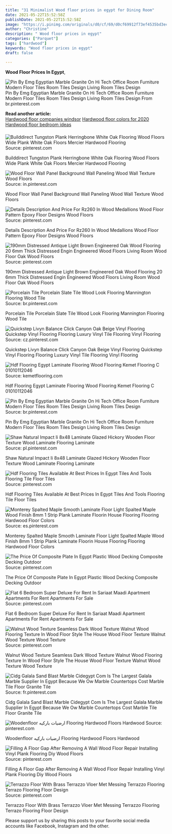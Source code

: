 ```yaml
---
title: "31 Minimalist Wood floor prices in egypt for Dining Room"
date: 2021-05-22T15:52:58Z
publishDate: 2021-05-22T15:52:58Z
image: "https://i.pinimg.com/originals/d0/cf/69/d0cf69912f73ef4535bd3ec3979b16b2.jpg"
author: "Christine"
description: " Wood floor prices in egypt"
categories: ["Parquet"]
tags: ["hardwood"]
keywords: "Wood floor prices in egypt"
draft: false

---
```

<!-- Head tag Code -->
**Wood Floor Prices In Egypt**, 

![Pin By Emg Egyptian Marble Granite On Hi Tech Office Room Furniture Modern Floor Tiles Room Tiles Design Living Room Tiles Design](https://i.pinimg.com/736x/ce/a3/df/cea3df12ea32090374e831302967d260.jpg "Pin By Emg Egyptian Marble Granite On Hi Tech Office Room Furniture Modern Floor Tiles Room Tiles Design Living Room Tiles Design")
Pin By Emg Egyptian Marble Granite On Hi Tech Office Room Furniture Modern Floor Tiles Room Tiles Design Living Room Tiles Design From br.pinterest.com

**Read another article:**  
[Hardwood floor companies windsor](/hardwood-floor-companies-windsor/)
[Hardwood floor colors for 2020](/hardwood-floor-colors-for-2020/)
[Hardwood floor bedroom ideas](/hardwood-floor-bedroom-ideas/)




### 

 


![Builddirect Tungston Plank Herringbone White Oak Flooring Wood Floors Wide Plank White Oak Floors Mercier Hardwood Flooring](https://i.pinimg.com/originals/b6/ab/f0/b6abf0db5fd0849876d481e63ac9f040.jpg "Builddirect Tungston Plank Herringbone White Oak Flooring Wood Floors Wide Plank White Oak Floors Mercier Hardwood Flooring")
Source: pinterest.com

Builddirect Tungston Plank Herringbone White Oak Flooring Wood Floors Wide Plank White Oak Floors Mercier Hardwood Flooring  

![Wood Floor Wall Panel Background Wall Paneling Wood Wall Texture Wood Floors](https://i.pinimg.com/736x/7e/50/ec/7e50ec099194be53e24e157a147f963f.jpg "Wood Floor Wall Panel Background Wall Paneling Wood Wall Texture Wood Floors")
Source: in.pinterest.com

Wood Floor Wall Panel Background Wall Paneling Wood Wall Texture Wood Floors  

![Details Description And Price For Rz260 In Wood Medallions Wood Floor Pattern Epoxy Floor Designs Wood Floors](https://i.pinimg.com/originals/d9/bf/9c/d9bf9c9bb3208e001869c5aa27ba2a10.jpg "Details Description And Price For Rz260 In Wood Medallions Wood Floor Pattern Epoxy Floor Designs Wood Floors")
Source: pinterest.com

Details Description And Price For Rz260 In Wood Medallions Wood Floor Pattern Epoxy Floor Designs Wood Floors  

![190mm Distressed Antique Light Brown Engineered Oak Wood Flooring 20 6mm Thick Distressed Engin Engineered Wood Floors Living Room Wood Floor Oak Wood Floors](https://i.pinimg.com/736x/58/9e/e2/589ee22f33471cab1a35e33c3d016902--oak-wood-flooring-hardwood-floors.jpg "190mm Distressed Antique Light Brown Engineered Oak Wood Flooring 20 6mm Thick Distressed Engin Engineered Wood Floors Living Room Wood Floor Oak Wood Floors")
Source: pinterest.com

190mm Distressed Antique Light Brown Engineered Oak Wood Flooring 20 6mm Thick Distressed Engin Engineered Wood Floors Living Room Wood Floor Oak Wood Floors  

![Porcelain Tile Porcelain Slate Tile Wood Look Flooring Mannington Flooring Wood Tile](https://i.pinimg.com/originals/a5/4e/54/a54e548452182b3f87070ca02146085c.jpg "Porcelain Tile Porcelain Slate Tile Wood Look Flooring Mannington Flooring Wood Tile")
Source: br.pinterest.com

Porcelain Tile Porcelain Slate Tile Wood Look Flooring Mannington Flooring Wood Tile  

![Quickstep Livyn Balance Click Canyon Oak Beige Vinyl Flooring Quickstep Vinyl Flooring Flooring Luxury Vinyl Tile Flooring Vinyl Flooring](https://i.pinimg.com/originals/44/03/6f/44036f5a735f6a9fe846a2e96de5d41c.jpg "Quickstep Livyn Balance Click Canyon Oak Beige Vinyl Flooring Quickstep Vinyl Flooring Flooring Luxury Vinyl Tile Flooring Vinyl Flooring")
Source: cz.pinterest.com

Quickstep Livyn Balance Click Canyon Oak Beige Vinyl Flooring Quickstep Vinyl Flooring Flooring Luxury Vinyl Tile Flooring Vinyl Flooring  

![Hdf Flooring Egypt Laminate Flooring Wood Flooring Kemet Flooring C 01010112046](http://www.kemetflooring.com/images/supernatural/HDF--8.jpg "Hdf Flooring Egypt Laminate Flooring Wood Flooring Kemet Flooring C 01010112046")
Source: kemetflooring.com

Hdf Flooring Egypt Laminate Flooring Wood Flooring Kemet Flooring C 01010112046  

![Pin By Emg Egyptian Marble Granite On Hi Tech Office Room Furniture Modern Floor Tiles Room Tiles Design Living Room Tiles Design](https://i.pinimg.com/736x/ce/a3/df/cea3df12ea32090374e831302967d260.jpg "Pin By Emg Egyptian Marble Granite On Hi Tech Office Room Furniture Modern Floor Tiles Room Tiles Design Living Room Tiles Design")
Source: br.pinterest.com

Pin By Emg Egyptian Marble Granite On Hi Tech Office Room Furniture Modern Floor Tiles Room Tiles Design Living Room Tiles Design  

![Shaw Natural Impact Ii 8x48 Laminate Glazed Hickory Wooden Floor Texture Wood Laminate Flooring Laminate](https://i.pinimg.com/474x/f6/81/35/f68135f9c5ee33968c4e8c9db1ebe86f.jpg "Shaw Natural Impact Ii 8x48 Laminate Glazed Hickory Wooden Floor Texture Wood Laminate Flooring Laminate")
Source: pl.pinterest.com

Shaw Natural Impact Ii 8x48 Laminate Glazed Hickory Wooden Floor Texture Wood Laminate Flooring Laminate  

![Hdf Flooring Tiles Available At Best Prices In Egypt Tiles And Tools Flooring Tile Floor Tiles](https://i.pinimg.com/736x/4a/e2/85/4ae285ab6e72c5ffaf142c000fc5277c--flooring-tiles-egypt.jpg "Hdf Flooring Tiles Available At Best Prices In Egypt Tiles And Tools Flooring Tile Floor Tiles")
Source: pinterest.com

Hdf Flooring Tiles Available At Best Prices In Egypt Tiles And Tools Flooring Tile Floor Tiles  

![Monterey Spalted Maple Smooth Laminate Floor Light Spalted Maple Wood Finish 8mm 1 Strip Plank Laminate Floorin House Flooring Flooring Hardwood Floor Colors](https://i.pinimg.com/originals/9d/69/2e/9d692efb277bfac08cb3eff9dbfaa330.jpg "Monterey Spalted Maple Smooth Laminate Floor Light Spalted Maple Wood Finish 8mm 1 Strip Plank Laminate Floorin House Flooring Flooring Hardwood Floor Colors")
Source: es.pinterest.com

Monterey Spalted Maple Smooth Laminate Floor Light Spalted Maple Wood Finish 8mm 1 Strip Plank Laminate Floorin House Flooring Flooring Hardwood Floor Colors  

![The Price Of Composite Plate In Egypt Plastic Wood Decking Composite Decking Outdoor](https://i.pinimg.com/originals/18/57/45/185745db102fd9e13062dfe6fc869258.jpg "The Price Of Composite Plate In Egypt Plastic Wood Decking Composite Decking Outdoor")
Source: pinterest.com

The Price Of Composite Plate In Egypt Plastic Wood Decking Composite Decking Outdoor  

![Flat 6 Bedroom Super Deluxe For Rent In Sariaat Maadi Apartment Apartments For Rent Apartments For Sale](https://i.pinimg.com/originals/60/60/bc/6060bc61aff444c79a5c0997b0ab0f7b.jpg "Flat 6 Bedroom Super Deluxe For Rent In Sariaat Maadi Apartment Apartments For Rent Apartments For Sale")
Source: pinterest.com

Flat 6 Bedroom Super Deluxe For Rent In Sariaat Maadi Apartment Apartments For Rent Apartments For Sale  

![Walnut Wood Texture Seamless Dark Wood Texture Walnut Wood Flooring Texture In Wood Floor Style The House Wood Floor Texture Walnut Wood Texture Wood Texture](https://i.pinimg.com/736x/bc/c5/98/bcc598b842b6e7078931a68217b2c19f.jpg "Walnut Wood Texture Seamless Dark Wood Texture Walnut Wood Flooring Texture In Wood Floor Style The House Wood Floor Texture Walnut Wood Texture Wood Texture")
Source: pinterest.com

Walnut Wood Texture Seamless Dark Wood Texture Walnut Wood Flooring Texture In Wood Floor Style The House Wood Floor Texture Walnut Wood Texture Wood Texture  

![Cidg Galala Sand Blast Marble Cidegypt Com Is The Largest Galala Marble Supplier In Egypt Because We Ow Marble Countertops Cost Marble Tile Floor Granite Tile](https://i.pinimg.com/originals/ff/ce/06/ffce06a06ad4c9dc94f32dc61abf2076.jpg "Cidg Galala Sand Blast Marble Cidegypt Com Is The Largest Galala Marble Supplier In Egypt Because We Ow Marble Countertops Cost Marble Tile Floor Granite Tile")
Source: fr.pinterest.com

Cidg Galala Sand Blast Marble Cidegypt Com Is The Largest Galala Marble Supplier In Egypt Because We Ow Marble Countertops Cost Marble Tile Floor Granite Tile  

![Woodenfloor ارضيات باركيه Flooring Hardwood Floors Hardwood](https://i.pinimg.com/originals/d3/2c/b0/d32cb0daa049b1320a88737c9951bfe0.jpg "Woodenfloor ارضيات باركيه Flooring Hardwood Floors Hardwood")
Source: pinterest.com

Woodenfloor ارضيات باركيه Flooring Hardwood Floors Hardwood  

![Filling A Floor Gap After Removing A Wall Wood Floor Repair Installing Vinyl Plank Flooring Diy Wood Floors](https://i.pinimg.com/474x/c8/2a/65/c82a65acb7814855ecbae174714e2898.jpg "Filling A Floor Gap After Removing A Wall Wood Floor Repair Installing Vinyl Plank Flooring Diy Wood Floors")
Source: pinterest.com

Filling A Floor Gap After Removing A Wall Wood Floor Repair Installing Vinyl Plank Flooring Diy Wood Floors  

![Terrazzo Floor With Brass Terrazzo Vloer Met Messing Terrazzo Flooring Terrazo Flooring Floor Design](https://i.pinimg.com/originals/d0/cf/69/d0cf69912f73ef4535bd3ec3979b16b2.jpg "Terrazzo Floor With Brass Terrazzo Vloer Met Messing Terrazzo Flooring Terrazo Flooring Floor Design")
Source: pinterest.com

Terrazzo Floor With Brass Terrazzo Vloer Met Messing Terrazzo Flooring Terrazo Flooring Floor Design  

Please support us by sharing this posts to your favorite social media accounts like Facebook, Instagram and the other.

